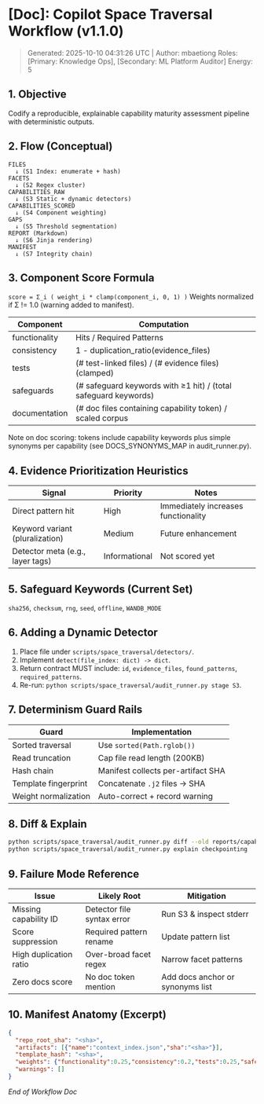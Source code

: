 # [Doc]: Copilot Space Traversal Workflow (v1.1.0)
> Generated: 2025-10-10 04:31:26 UTC | Author: mbaetiong
Roles: [Primary: Knowledge Ops], [Secondary: ML Platform Auditor]  Energy: 5

## 1. Objective
Codify a reproducible, explainable capability maturity assessment pipeline with deterministic outputs.

## 2. Flow (Conceptual)
```text
FILES
  ↓ (S1 Index: enumerate + hash)
FACETS
  ↓ (S2 Regex cluster)
CAPABILITIES_RAW
  ↓ (S3 Static + dynamic detectors)
CAPABILITIES_SCORED
  ↓ (S4 Component weighting)
GAPS
  ↓ (S5 Threshold segmentation)
REPORT (Markdown)
  ↓ (S6 Jinja rendering)
MANIFEST
  ↓ (S7 Integrity chain)
```

## 3. Component Score Formula
`score = Σ_i ( weight_i * clamp(component_i, 0, 1) )`
Weights normalized if Σ != 1.0 (warning added to manifest).

| Component | Computation |
|-----------|-------------|
| functionality | Hits / Required Patterns |
| consistency | 1 - duplication_ratio(evidence_files) |
| tests | (# test-linked files) / (# evidence files) (clamped) |
| safeguards | (# safeguard keywords with ≥1 hit) / (total safeguard keywords) |
| documentation | (# doc files containing capability token) / scaled corpus |

Note on doc scoring: tokens include capability keywords plus simple synonyms per capability (see DOCS_SYNONYMS_MAP in audit_runner.py).

## 4. Evidence Prioritization Heuristics
| Signal | Priority | Notes |
|--------|----------|-------|
| Direct pattern hit | High | Immediately increases functionality |
| Keyword variant (pluralization) | Medium | Future enhancement |
| Detector meta (e.g., layer tags) | Informational | Not scored yet |

## 5. Safeguard Keywords (Current Set)
`sha256`, `checksum`, `rng`, `seed`, `offline`, `WANDB_MODE`

## 6. Adding a Dynamic Detector
1) Place file under `scripts/space_traversal/detectors/`.
2) Implement `detect(file_index: dict) -> dict`.
3) Return contract MUST include: `id`, `evidence_files`, `found_patterns`, `required_patterns`.
4) Re-run: `python scripts/space_traversal/audit_runner.py stage S3`.

## 7. Determinism Guard Rails
| Guard | Implementation |
|-------|----------------|
| Sorted traversal | Use `sorted(Path.rglob())` |
| Read truncation | Cap file read length (200KB) |
| Hash chain | Manifest collects per-artifact SHA |
| Template fingerprint | Concatenate `.j2` files → SHA |
| Weight normalization | Auto-correct + record warning |

## 8. Diff & Explain
```bash
python scripts/space_traversal/audit_runner.py diff --old reports/capability_matrix_A.md --new reports/capability_matrix_B.md
python scripts/space_traversal/audit_runner.py explain checkpointing
```

## 9. Failure Mode Reference
| Issue | Likely Root | Mitigation |
|-------|-------------|------------|
| Missing capability ID | Detector file syntax error | Run S3 & inspect stderr |
| Score suppression | Required pattern rename | Update pattern list |
| High duplication ratio | Over-broad facet regex | Narrow facet patterns |
| Zero docs score | No doc token mention | Add docs anchor or synonyms list |

## 10. Manifest Anatomy (Excerpt)
```json
{
  "repo_root_sha": "<sha>",
  "artifacts": [{"name":"context_index.json","sha":"<sha>"}],
  "template_hash": "<sha>",
  "weights": {"functionality":0.25,"consistency":0.2,"tests":0.25,"safeguards":0.15,"documentation":0.15},
  "warnings": []
}
```

*End of Workflow Doc*
